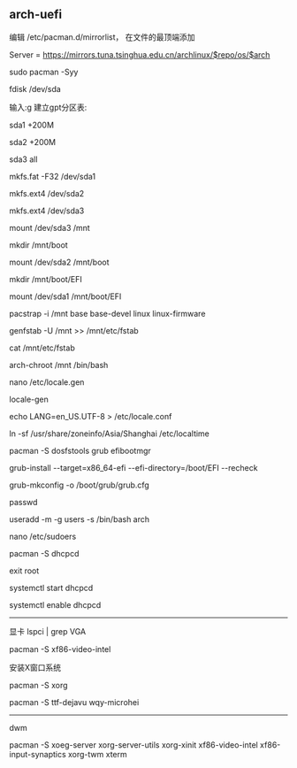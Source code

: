 arch-uefi
---

编辑 /etc/pacman.d/mirrorlist， 在文件的最顶端添加

Server = https://mirrors.tuna.tsinghua.edu.cn/archlinux/$repo/os/$arch

sudo pacman -Syy

fdisk /dev/sda

输入:g 建立gpt分区表:

sda1 +200M

sda2 +200M

sda3 all

mkfs.fat -F32 /dev/sda1

mkfs.ext4 /dev/sda2 

mkfs.ext4 /dev/sda3

mount /dev/sda3 /mnt

mkdir /mnt/boot

mount /dev/sda2 /mnt/boot

mkdir /mnt/boot/EFI

mount /dev/sda1 /mnt/boot/EFI

pacstrap -i /mnt base base-devel linux linux-firmware

genfstab -U /mnt >> /mnt/etc/fstab

cat /mnt/etc/fstab

arch-chroot /mnt /bin/bash

nano /etc/locale.gen

locale-gen

echo LANG=en_US.UTF-8 > /etc/locale.conf

ln -sf /usr/share/zoneinfo/Asia/Shanghai /etc/localtime

pacman -S dosfstools grub efibootmgr

grub-install --target=x86_64-efi --efi-directory=/boot/EFI --recheck

grub-mkconfig -o /boot/grub/grub.cfg

passwd

useradd -m -g users -s /bin/bash arch

nano /etc/sudoers

pacman -S dhcpcd

exit root

systemctl start dhcpcd

systemctl enable dhcpcd

---

显卡  lspci | grep VGA

pacman -S xf86-video-intel

安装X窗口系统

pacman -S xorg

pacman -S ttf-dejavu wqy-microhei

---

dwm

pacman -S xoeg-server xorg-server-utils xorg-xinit xf86-video-intel xf86-input-synaptics xorg-twm xterm
